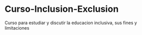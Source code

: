 # Curso-Inclusion-Exclusion
Curso para estudiar y discutir la educacion inclusiva, sus fines y limitaciones 
